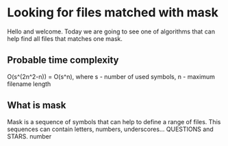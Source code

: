 # Looking for files matched with mask
Hello and welcome. Today we are going to see one of algorithms that can help find all files that matches one mask.
## Probable time complexity
O(s^(2n^2-n)) = O(s^n), where s - number of used symbols, n - maximum filename length
## What is mask
Mask is a sequence of symbols that can help to define a range of files. This sequences can contain letters, numbers, underscores... QUESTIONS and STARS. 
number 
